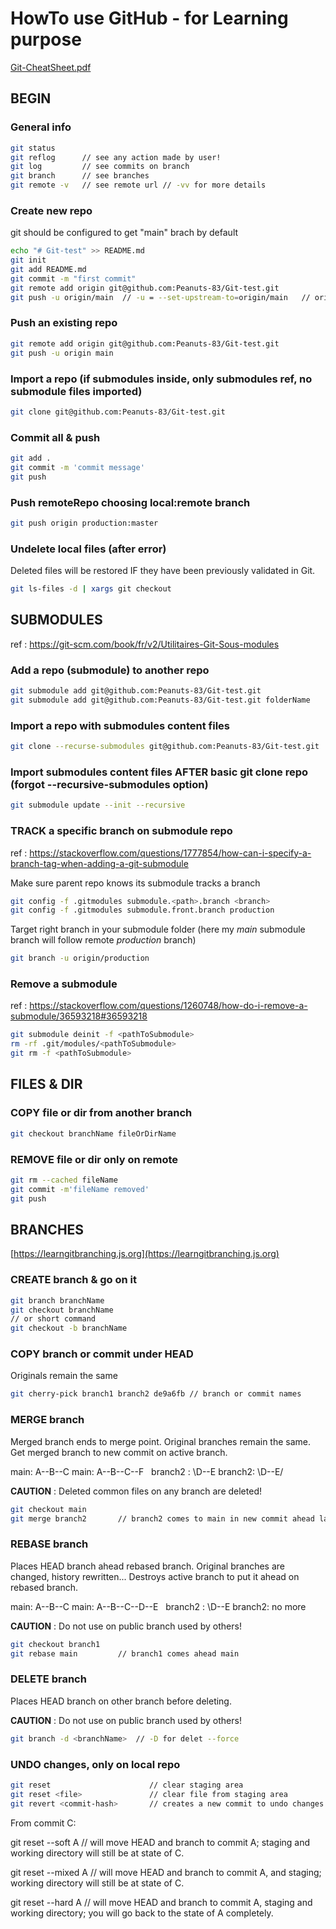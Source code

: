 # HowTo use GitHub - for Learning purpose

[Git-CheatSheet.pdf](./github-git-cheat-sheet.pdf)

## BEGIN

### General info

```bash
git status
git reflog      // see any action made by user!
git log         // see commits on branch
git branch      // see branches
git remote -v   // see remote url // -vv for more details
```

### Create new repo
git should be configured to get "main" brach by default

```bash
echo "# Git-test" >> README.md
git init
git add README.md
git commit -m "first commit"
git remote add origin git@github.com:Peanuts-83/Git-test.git
git push -u origin/main  // -u = --set-upstream-to=origin/main   // origin = remote-repo-url // main = remote-branch
```

### Push an existing repo

```bash
git remote add origin git@github.com:Peanuts-83/Git-test.git
git push -u origin main
```

### Import a repo (if submodules inside, only submodules ref, no submodule files imported)

```bash
git clone git@github.com:Peanuts-83/Git-test.git
```

### Commit all & push

```bash
git add .
git commit -m 'commit message'
git push
```

### Push remoteRepo choosing local:remote branch

```bash
git push origin production:master
```

### Undelete local files (after error)

Deleted files will be restored IF they have been previously validated in Git.

```bash
git ls-files -d | xargs git checkout
```

## SUBMODULES

ref : https://git-scm.com/book/fr/v2/Utilitaires-Git-Sous-modules

### Add a repo (submodule) to another repo

```bash
git submodule add git@github.com:Peanuts-83/Git-test.git
git submodule add git@github.com:Peanuts-83/Git-test.git folderName     // optional
```

### Import a repo with submodules content files

```bash
git clone --recurse-submodules git@github.com:Peanuts-83/Git-test.git
```

### Import submodules content files AFTER basic git clone repo (forgot --recursive-submodules option)

```bash
git submodule update --init --recursive
```

### TRACK a specific branch on submodule repo

ref : https://stackoverflow.com/questions/1777854/how-can-i-specify-a-branch-tag-when-adding-a-git-submodule

Make sure parent repo knows its submodule tracks a branch

```bash
git config -f .gitmodules submodule.<path>.branch <branch>
git config -f .gitmodules submodule.front.branch production
```
Target right branch in your submodule folder (here my *main* submodule branch will follow remote *production* branch)

```bash
git branch -u origin/production
```

### Remove a submodule

ref : https://stackoverflow.com/questions/1260748/how-do-i-remove-a-submodule/36593218#36593218

```bash
git submodule deinit -f <pathToSubmodule>
rm -rf .git/modules/<pathToSubmodule>
git rm -f <pathToSubmodule>
```

## FILES & DIR

### COPY file or dir from another branch

```bash
git checkout branchName fileOrDirName
```

### REMOVE file or dir only on remote

```bash
git rm --cached fileName
git commit -m'fileName removed'
git push
```

## BRANCHES

[https://learngitbranching.js.org](https://learngitbranching.js.org)
### CREATE branch & go on it

```bash
git branch branchName
git checkout branchName
// or short command
git checkout -b branchName
```

### COPY branch or commit under HEAD

Originals remain the same

```bash
git cherry-pick branch1 branch2 de9a6fb // branch or commit names
```

### MERGE branch

Merged branch ends to merge point. Original branches remain the same.
Get merged branch to new commit on active branch.&nbsp;

main:       A--B--C          main:    A--B--C--F &nbsp;
branch2 :     \D--E          branch2:   \D--E/ &nbsp;

**CAUTION** : Deleted common files on any branch are deleted!

```bash
git checkout main
git merge branch2       // branch2 comes to main in new commit ahead last commit on main
```

### REBASE branch

Places HEAD branch ahead rebased branch. Original branches are changed, history rewritten...
Destroys active branch to put it ahead on rebased branch.&nbsp;

main:       A--B--C          main:    A--B--C--D--E &nbsp;
branch2 :     \D--E          branch2: no more &nbsp;

**CAUTION** : Do not use on public branch used by others!

```bash
git checkout branch1
git rebase main         // branch1 comes ahead main
```

### DELETE branch

Places HEAD branch on other branch before deleting.

**CAUTION** : Do not use on public branch used by others!

```bash
git branch -d <branchName>  // -D for delet --force
```

### UNDO changes, only on local repo
```bash
git reset                      // clear staging area
git reset <file>               // clear file from staging area
git revert <commit-hash>       // creates a new commit to undo changes made by selected commit
```
From commit C:&nbsp;

git reset --soft A   // will move HEAD and branch to commit A; staging and working directory will still be at state of C.&nbsp;

git reset --mixed A  // will move HEAD and branch to commit A, and staging; working directory will still be at state of C.&nbsp;

git reset --hard A  // will move HEAD and branch to commit A, staging and working directory; you will go back to the state of A completely.
